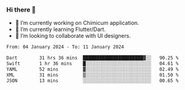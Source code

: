 ### Hi there 👋

<!--
**devcat37/devcat37** is a ✨ _special_ ✨ repository because its `README.md` (this file) appears on your GitHub profile.-->


- 🔭 I’m currently working on Chimicum application.
- 🌱 I’m currently learning Flutter/Dart.
- 👯 I’m looking to collaborate with UI designers.
<!-- - 🤔 I’m looking for help with ... -->

<!--START_SECTION:waka-->

```txt
From: 04 January 2024 - To: 11 January 2024

Dart        31 hrs 36 mins  ██████████████████████▓░░   90.25 %
Swift       1 hr 36 mins    █░░░░░░░░░░░░░░░░░░░░░░░░   04.61 %
YAML        52 mins         ▓░░░░░░░░░░░░░░░░░░░░░░░░   02.49 %
XML         31 mins         ▒░░░░░░░░░░░░░░░░░░░░░░░░   01.50 %
JSON        13 mins         ░░░░░░░░░░░░░░░░░░░░░░░░░   00.65 %
```

<!--END_SECTION:waka-->
